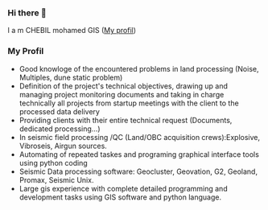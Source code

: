 ### Hi there 👋
I a m CHEBIL mohamed GIS  ([My profil](https://www.linkedin.com/in/chebil-mohamed-9ba09850/))
### My Profil
* Good knowloge of the encountered problems in land processing (Noise, Multiples, dune static problem)
* Definition of the project's technical objectives, drawing up and managing project monitoring documents and taking in charge technically all projects from startup meetings with the client to the processed data delivery
* Providing clients with their entire technical request (Documents, dedicated processing…)
* In seismic field processing /QC (Land/OBC acquisition crews):Explosive, Vibroseis, Airgun sources.
* Automating of repeated taskes and programing graphical interface tools using python coding
* Seismic Data processing software: Geocluster, Geovation, G2, Geoland, Promax, Seismic Unix.
* Large gis experience with complete detailed programming and development tasks using GIS software and python language.
<!--
**chebil1django/chebil1django** is a ✨ _special_ ✨ repository because its `README.md` (this file) appears on your GitHub profile.

Here are some ideas to get you started:

- 🔭 I’m currently working on ...
- 🌱 I’m currently learning ...
- 👯 I’m looking to collaborate on ...
- 🤔 I’m looking for help with ...
- 💬 Ask me about ...
- 📫 How to reach me: ...
- 😄 Pronouns: ...
- ⚡ Fun fact: ...
-->
